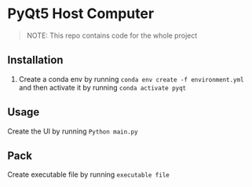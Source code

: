 # PyQt5 Host Computer
> NOTE: This repo contains code for the whole project

## Installation
1. Create a conda env by running
```conda env create -f environment.yml ```
and then activate it by running
```conda activate pyqt```

## Usage
Create the UI by running
```Python main.py```

## Pack
Create executable file by running
```executable file```
